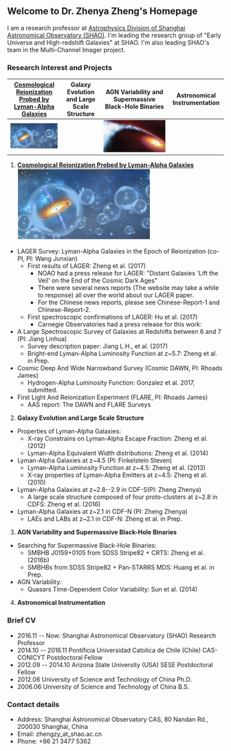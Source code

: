 ## Welcome to Dr. Zhenya Zheng's Homepage

I am a research professor at [Astrophysics Division of Shanghai Astronomical Observatory (SHAO)](http://astro-en.shao.cas.cn/members/). I'm leading the research group of "Early Universe and High-redshift Galaxies" at SHAO. I'm also leading SHAO's team in the Multi-Channel Imager project. 


### Research Interest and Projects

**[Cosmological Reionization Probed by Lyman-Alpha Galaxies](/EoR/EoR.md)** | **Galaxy Evolution and Large Scale Structure** | **AGN Variability and Supermassive Black-Hole Binaries** | **Astronomical Instrumentation**
------------ | ------------- | ------------- | ------------- 
 ![EoR{400 100}](/EoR/BubblesEoR.jpg) | | ![SMBH{:height="100px" width="400px"}](/Pic/SMBH.png) |  


1. **[Cosmological Reionization Probed by Lyman-Alpha Galaxies](/EoR/EoR.md)**
  ![EoR](/EoR/BubblesEoR.jpg)
- LAGER Survey: Lyman-Alpha Galaxies in the Epoch of Reionization (co-PI, PI: Wang Junxian)
  - First results of LAGER: Zheng et al. (2017)
    -   NOAO had a press release for LAGER: "Distant Galaxies 'Lift the Veil' on the End of the Cosmic Dark Ages"
    -   There were several news reports (The website may take a while to response) all over the world about our LAGER paper.
    -   For the Chinese news reports, please see Chinese-Report-1 and Chinese-Report-2.
  - First spectroscopic confirmations of LAGER: Hu et al. (2017)
    -   Carnegie Observatories had a press release for this work:  
- A Large Spectroscopic Survey of Galaxies at Redshifts between 6 and 7 (PI: Jiang Linhua)
  - Survey description paper: Jiang L.H., et al. (2017)
  - Bright-end Lyman-Alpha Luminosity Function at z~5.7: Zheng et al. in Prep.    
- Cosmic Deep And Wide Narrowband Survey (Cosmic DAWN, PI: Rhoads James)
  - Hydrogen-Alpha Luminosity Function: Gonzalez et al. 2017, submitted.
- First Light And Reionization Experiment (FLARE, PI: Rhoads James)
  - AAS report: The DAWN and FLARE Surveys
      
2. **Galaxy Evolution and Large Scale Structure**
- Properties of Lyman-Alpha Galaxies:
  -   X-ray Constrains on Lyman-Alpha Escape Fraction: Zheng et al. (2012)
  -   Lyman-Alpha Equivalent Width distributions: Zheng et al. (2014)
- Lyman-Alpha Galaxies at z~4.5 (PI: Finkelstein Steven)
  -   Lyman-Alpha Luminosity Function at z~4.5: Zheng et al. (2013)
  -   X-ray properties of Lyman-Alpha Emitters at z~4.5: Zheng et al. (2010)
- Lyman-Alpha Galaxies at z~2.8--2.9 in CDF-S(PI: Zheng Zhenya)
  -   A large scale structure composed of four proto-clusters at z~2.8 in CDFS: Zheng et al. (2016)
- Lyman-Alpha Galaxies at z~2.1 in CDF-N (PI: Zheng Zhenya)
  -   LAEs and LABs at z~2.1 in CDF-N: Zheng et al. in Prep.

3. **AGN Variability and Supermassive Black-Hole Binaries**
- Searching for Supermassive Black-Hole Binaries:
  -   SMBHB J0159+0105 from SDSS Stripe82 + CRTS: Zheng et al. (2016b)
  -   SMBHBs from SDSS Stripe82 + Pan-STARRS MDS: Huang et al. in Prep.
- AGN Variability:
  -   Quasars Time-Dependent Color Variability: Sun et al. (2014)
  
4. **Astronomical Instrumentation**
  

### Brief CV
- 2016.11 -- Now:      Shanghai Astronomical Observatory (SHAO)             Research Professor
- 2014.10 -- 2016.11   Pontificia Universidad Catolica de Chile (Chile)     CAS-CONICYT Postdoctoral Fellow
- 2012.09 -- 2014.10   Arizona State University (USA)                       SESE Postdoctoral Fellow
- 2012.06              University of Science and Technology of China        Ph.D.
- 2006.06              University of Science and Technology of China        B.S.

### Contact details

- Address: Shanghai Astronomical Observatory CAS, 80 Nandan Rd., 200030 Shanghai, China
- Email: zhengzy_at_shao.ac.cn
- Phone: +86 21 3477 5362
